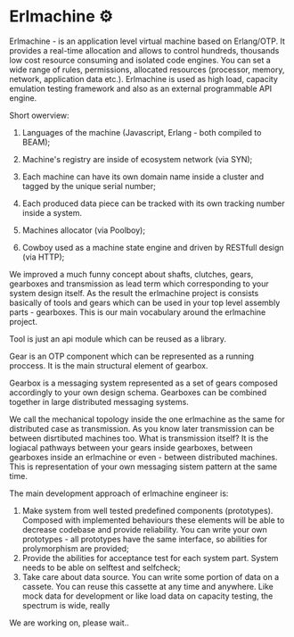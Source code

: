 # Erlmachine ⚙️

Erlmachine - is an application level virtual machine based on Erlang/OTP. It provides a real-time allocation and allows to control hundreds, thousands low cost resource consuming and isolated code engines. You can set a wide range of rules, permissions, allocated resources (processor, memory, network, application data etc.). 
Erlmachine is used as high load, capacity emulation testing framework and also as an external programmable API engine. 

Short owerview:

1. Languages of the machine (Javascript, Erlang - both compiled to BEAM);  

2. Machine's registry are inside of ecosystem network (via SYN);

3. Each machine can have its own domain name inside a cluster and tagged by the unique serial number;

4. Each produced data piece can be tracked with its own tracking number inside a system.

5. Machines allocator (via Poolboy);

6. Cowboy used as a machine state engine and driven by RESTfull design (via HTTP);


We improved a much funny concept about shafts, clutches, gears, gearboxes and transmission as lead term which corresponding to your system design itself. As the result the erlmachine project is consists basically of tools and gears which can be used in your top level assembly parts - gearboxes. This is our main vocabulary around the erlmachine project. 

Tool is just an api module which can be reused as a library.

Gear is an OTP component which can be represented as a running proccess. It is the main structural element of gearbox.

Gearbox is a messaging system represented as a set of gears composed accordingly to your own design schema. Gearboxes can be combined together in large distributed messaging systems.

We call the mechanical topology inside the one erlmachine as the same for distributed case as transmission. As you know later transmission can be between disrtibuted machines too. What is transmission itself? It is the logiacal pathways between your gears inside gearboxes, between gearboxes inside an erlmachine or even - between distributed machines. This is representation of your own messaging sistem pattern at the same time.


The main development approach of erlmachine engineer is:

1. Make system from well tested predefined components (prototypes). Composed with implemented behaviours these elements will be able to decrease codebase and provide reliability. You can write your own prototypes - all prototypes have the same interface, so abilities for prolymorphism are provided;
2. Provide the abilities for acceptance test for each system part. System needs to be able on selftest and selfcheck;
3. Take care about data source. You can write some portion of data on a cassete. You can reuse this cassette at any time and anywhere.  Like mock data for development or like load data on capacity testing, the spectrum is wide, really 

We are working on, please wait..
